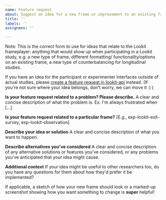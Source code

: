```yaml
---
name: Feature request
about: Suggest an idea for a new frame or improvement to an existing frame
title: ''
labels: ''
assignees: ''

---
```


Note: This is the correct form to use for ideas that relate to the Lookit frameplayer: anything that would show up when participating in a Lookit study, e.g. a new type of frame, different formatting/ functionality/options on an existing frame, a new type of counterbalancing for longitudinal studies.  

If you have an idea for the participant or experimenter interfaces outside of actual studies, please [create a feature request in lookit-api](https://github.com/lookit/lookit-api/issues/new/choose) instead. (If you're not sure where your idea belongs, don't worry, we can move it :) )

**Is your feature request related to a problem? Please describe.**
A clear and concise description of what the problem is. Ex. I'm always frustrated when [...]

**Is your feature request related to a particular frame?**
[E.g., exp-lookit-exit-survey, exp-lookit-observation]

**Describe your idea or solution**
A clear and concise description of what you want to happen.

**Describe alternatives you've considered**
A clear and concise description of any alternative solutions or features you've considered, or any problems you've anticipated that your idea might cause.

**Additional context**
If your idea might be useful to other researchers too, do you have any questions for them about how they'd prefer it be implemented?

If applicable, a sketch of how your new frame should look or a marked-up screenshot showing how you want something to change is **super** helpful!
